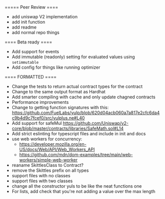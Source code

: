 ===== Peer Review ====

- add uniswap V2 implementation
- add init function
- add readme
- add normal repo things

==== Beta ready ====

- Add support for events
- Add immutable (readonly) setting for evaluated values using `setimmutable`
- Add config for things like running optimizer

==== FORMATTED ====

- Change the tests to return actual contract types for the contract
- Change to the same output format as Hardhat
- Add smarter compiling with cache and only update chagned contracts
- Performance improvements
- Change to getting function signatures with this: https://github.com/FuelLabs/yulp/blob/620d04acb060a7a817e2cfc6da4c9b4d9c7fcef0/src/yulplus.ne#L40
- Add support for safeMul https://github.com/Uniswap/v2-core/blob/master/contracts/libraries/SafeMath.sol#L14
- Add strict eslinting for typescript files and include in init and docs
- use web workers for concurrency:
  - https://developer.mozilla.org/en-US/docs/Web/API/Web_Workers_API
  - https://github.com/mdn/dom-examples/tree/main/web-workers/simple-web-worker
- reaname SkittlesClass to Contract?
- remove the Skittles prefix on all types
- support files with no classes
- support files with two classes
- change all the constructor yuls to be like the neat functions one
- For lists, add check that you're not adding a value over the max length
